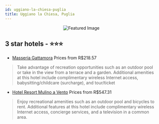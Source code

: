 ```yaml
---
id: uggiano-la-chiesa-puglia
title: Uggiano la Chiesa, Puglia
---
```


<center><img src="https://i.travelapi.com/hotels/21000000/20240000/20230600/20230534/7f665c8e_z.jpg" alt="Featured Image" /></center>


##  3 star hotels - ⭐️⭐️⭐️

-    [Masseria Gattamora](https://us.hurb.com/hotels/uggiano-la-chiesa/masseria-gattamora-JNP-JP168725?cmp=18055) Prices from R$218.57
   > Take advantage of recreation opportunities such as an outdoor pool or take in the view from a terrace and a garden. Additional amenities at this hotel include complimentary wireless Internet access, babysitting/childcare (surcharge), and tour/ticket 
-    [Hotel Resort Mulino a Vento](https://us.hurb.com/hotels/uggiano-la-chiesa/hotel-resort-mulino-a-vento-JNP-JP988516?cmp=18055) Prices from R$547.31
   > Enjoy recreational amenities such as an outdoor pool and bicycles to rent. Additional features at this hotel include complimentary wireless Internet access, concierge services, and a television in a common area.

